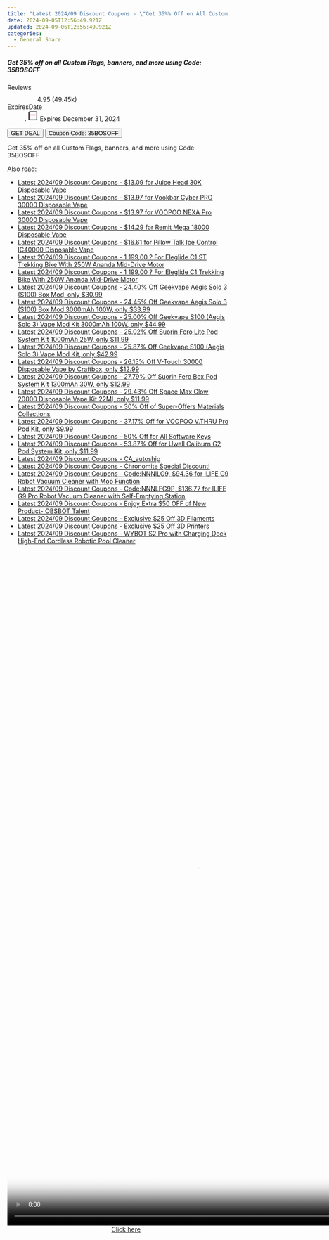 ```yaml
---
title: "Latest 2024/09 Discount Coupons - \"Get 35%% Off on All Custom Flags, Banners, and More Using Code: 35BOSOFF\""
date: 2024-09-05T12:56:49.921Z
updated: 2024-09-06T12:56:49.921Z
categories:
  - General Share
---
```



<div class="max-w-4xl mx-auto grid grid-cols-1 lg:max-w-5xl lg:gap-x-20 lg:grid-cols-2">
  <div class="relative p-3 col-start-1 row-start-1 flex flex-col-reverse rounded-lg bg-gradient-to-t from-black/75 via-black/0 sm:bg-none sm:row-start-2 sm:p-0 lg:row-start-1">
    <h5 class="mt-1 text-lg font-semibold text-white sm:text-slate-900 md:text-2xl dark:sm:text-white">Get 35% off on all Custom Flags, banners, and more using Code: 35BOSOFF</h5>
  </div>
  
  <div class="col-start-1 col-end-3 row-start-1 grid gap-4 sm:mb-6 sm:grid-cols-4 lg:col-start-2 lg:row-span-6 lg:row-end-6 lg:mb-0 lg:gap-6">
    
  </div>
  <dl class="row-start-2 mt-4 flex items-center text-xs font-medium sm:row-start-3 sm:mt-1 md:mt-2.5 lg:row-start-2">
    <dt class="sr-only">Reviews</dt>
    <dd class="flex items-center text-indigo-600 dark:text-indigo-400">
      <svg width="24" height="24" fill="none" aria-hidden="true" class="mr-1 stroke-current dark:stroke-indigo-500">
        <path d="m12 5 2 5h5l-4 4 2.103 5L12 16l-5.103 3L9 14l-4-4h5l2-5Z" stroke-width="2" stroke-linecap="round" stroke-linejoin="round" />
      </svg>
      <span>4.95 <span class="font-normal text-slate-400">(49.45k)</span></span>
    </dd>
    <dt class="sr-only">ExpiresDate</dt>
    <dd class="flex items-center">
      <svg width="2" height="2" aria-hidden="true" fill="currentColor" class="mx-3 text-slate-300">
        <circle cx="1" cy="1" r="1" />
      </svg>
      <svg width="24" height="24" viewBox="0 0 24 24" fill="none" stroke="currentColor" stroke-width="2">
        <rect x="3" y="3" width="18" height="18" rx="2" fill="#fff" />
        <path d="M6 10L18 10" stroke="red" stroke-width="2" fill="none" />
        <path d="M10 6L10 18" stroke="#fff" stroke-width="2" fill="none" />
      </svg>
      Expires December 31, 2024    </dd>
  </dl>
  <div class="col-start-1 row-start-3 mt-4 self-center sm:col-start-2 sm:row-span-2 sm:row-start-2 sm:mt-0 lg:col-start-1 lg:row-start-3 lg:row-end-4 lg:mt-6">
    <button type="button" onClick="javascript:window.open(decodeURIComponent('https%3A%2F%2Fwww.shareasale.com%2Fu.cfm%3Fd%3D1087095%26m%3D63219%26u%3D4338022'), '_blank');void(0);" class="rounded-lg bg-red-600 px-3 py-2 text-sm font-medium leading-6 text-white">GET DEAL</button>
    <button type="button" onClick="javascript:window.open(decodeURIComponent('https%3A%2F%2Fwww.shareasale.com%2Fu.cfm%3Fd%3D1087095%26m%3D63219%26u%3D4338022'), '_blank');void(0);" class="border-dashed border-2 border-indigo-600 bg-green-100 text-sm leading-6 font-medium py-2 px-3 rounded-lg">Coupon Code: 35BOSOFF</button>
  </div>
  <p class="col-start-1 mt-4 text-sm leading-6 sm:col-span-2 lg:col-span-1 lg:row-start-4 lg:mt-6 dark:text-slate-400">
    Get 35% off on all Custom Flags, banners, and more using Code: 35BOSOFF 
  </p>
</div>
<span class="atpl-alsoreadstyle">Also read:</span>
<div><ul>
<li><a href="https://coupons.techidaily.com/coupon-1229475-share-59344-sale/"><u>Latest 2024/09 Discount Coupons - $13.09 for Juice Head 30K Disposable Vape</u></a></li>
<li><a href="https://coupons.techidaily.com/coupon-1229476-share-59344-sale/"><u>Latest 2024/09 Discount Coupons - $13.97 for Vookbar Cyber PRO 30000 Disposable Vape</u></a></li>
<li><a href="https://coupons.techidaily.com/coupon-1229477-share-59344-sale/"><u>Latest 2024/09 Discount Coupons - $13.97 for VOOPOO NEXA Pro 30000 Disposable Vape</u></a></li>
<li><a href="https://coupons.techidaily.com/coupon-1229474-share-59344-sale/"><u>Latest 2024/09 Discount Coupons - $14.29 for Remit Mega 18000 Disposable Vape</u></a></li>
<li><a href="https://coupons.techidaily.com/coupon-1229473-share-59344-sale/"><u>Latest 2024/09 Discount Coupons - $16.61 for Pillow Talk Ice Control IC40000 Disposable Vape</u></a></li>
<li><a href="https://coupons.techidaily.com/coupon-1107169-share-77450-sale/"><u>Latest 2024/09 Discount Coupons - 1 199,00 ? For Eleglide C1 ST Trekking Bike With 250W Ananda Mid-Drive Motor</u></a></li>
<li><a href="https://coupons.techidaily.com/coupon-1107168-share-77450-sale/"><u>Latest 2024/09 Discount Coupons - 1 199,00 ? For Eleglide C1 Trekking Bike With 250W Ananda Mid-Drive Motor</u></a></li>
<li><a href="https://coupons.techidaily.com/coupon-1229339-share-90958-sale/"><u>Latest 2024/09 Discount Coupons - 24.40% Off Geekvape Aegis Solo 3 (S100) Box Mod, only $30.99</u></a></li>
<li><a href="https://coupons.techidaily.com/coupon-1229328-share-90958-sale/"><u>Latest 2024/09 Discount Coupons - 24.45% Off Geekvape Aegis Solo 3 (S100) Box Mod 3000mAh 100W, only $33.99</u></a></li>
<li><a href="https://coupons.techidaily.com/coupon-1229329-share-90958-sale/"><u>Latest 2024/09 Discount Coupons - 25.00% Off Geekvape S100 (Aegis Solo 3) Vape Mod Kit 3000mAh 100W, only $44.99</u></a></li>
<li><a href="https://coupons.techidaily.com/coupon-1229814-share-90958-sale/"><u>Latest 2024/09 Discount Coupons - 25.02% Off Suorin Fero Lite Pod System Kit 1000mAh 25W, only $11.99</u></a></li>
<li><a href="https://coupons.techidaily.com/coupon-1229342-share-90958-sale/"><u>Latest 2024/09 Discount Coupons - 25.87% Off Geekvape S100 (Aegis Solo 3) Vape Mod Kit, only $42.99</u></a></li>
<li><a href="https://coupons.techidaily.com/coupon-1228779-share-90958-sale/"><u>Latest 2024/09 Discount Coupons - 26.15% Off V-Touch 30000 Disposable Vape by Craftbox, only $12.99</u></a></li>
<li><a href="https://coupons.techidaily.com/coupon-1229815-share-90958-sale/"><u>Latest 2024/09 Discount Coupons - 27.79% Off Suorin Fero Box Pod System Kit 1300mAh 30W, only $12.99</u></a></li>
<li><a href="https://coupons.techidaily.com/coupon-1116704-share-90958-sale/"><u>Latest 2024/09 Discount Coupons - 29.43% Off Space Max Glow 20000 Disposable Vape Kit 22Ml, only $11.99</u></a></li>
<li><a href="https://coupons.techidaily.com/coupon-1228812-share-106131-sale/"><u>Latest 2024/09 Discount Coupons - 30% Off of  Super-Offers Materials Collections</u></a></li>
<li><a href="https://coupons.techidaily.com/coupon-703702-share-90958-sale/"><u>Latest 2024/09 Discount Coupons - 37.17% Off for VOOPOO V.THRU Pro Pod Kit, only $9.99</u></a></li>
<li><a href="https://coupons.techidaily.com/coupon-1020802-share-102236-sale/"><u>Latest 2024/09 Discount Coupons - 50% Off for All Software Keys</u></a></li>
<li><a href="https://coupons.techidaily.com/coupon-859214-share-90958-sale/"><u>Latest 2024/09 Discount Coupons - 53.87% Off for Uwell Caliburn G2 Pod System Kit, only $11.99</u></a></li>
<li><a href="https://coupons.techidaily.com/coupon-1229459-share-92020-sale/"><u>Latest 2024/09 Discount Coupons - CA_autoship</u></a></li>
<li><a href="https://coupons.techidaily.com/coupon-1228829-share-96806-sale/"><u>Latest 2024/09 Discount Coupons - Chronomite Special Discount!</u></a></li>
<li><a href="https://coupons.techidaily.com/coupon-1229044-share-38812-sale/"><u>Latest 2024/09 Discount Coupons - Code:NNNILG9, $94.36 for ILIFE G9 Robot Vacuum Cleaner with Mop Function</u></a></li>
<li><a href="https://coupons.techidaily.com/coupon-1229047-share-38812-sale/"><u>Latest 2024/09 Discount Coupons - Code:NNNLFG9P, $136.77 for ILIFE G9 Pro Robot Vacuum Cleaner with Self-Emptying Station</u></a></li>
<li><a href="https://coupons.techidaily.com/coupon-1228959-share-114666-sale/"><u>Latest 2024/09 Discount Coupons - Enjoy Extra $50 OFF of New Product- OBSBOT Talent</u></a></li>
<li><a href="https://coupons.techidaily.com/coupon-1228963-share-144807-sale/"><u>Latest 2024/09 Discount Coupons - Exclusive $25 Off 3D Filaments</u></a></li>
<li><a href="https://coupons.techidaily.com/coupon-1228965-share-144807-sale/"><u>Latest 2024/09 Discount Coupons - Exclusive $25 Off 3D Printers</u></a></li>
<li><a href="https://coupons.techidaily.com/coupon-1229457-share-153311-sale/"><u>Latest 2024/09 Discount Coupons - WYBOT S2 Pro with Charging Dock High-End Cordless Robotic Pool Cleaner</u></a></li>
</ul></div>

<ins class="adsbygoogle"
      style="display:block"
      data-ad-client="ca-pub-7571918770474297"
      data-ad-slot="8358498916"
      data-ad-format="auto"
      data-full-width-responsive="true"></ins>
<!-- affiliate ads begin -->
<span id="2135472">
					<video width="864" height="1536" style="cursor:pointer"
           poster="//a.impactradius-go.com/display-clicktoplayimage/2135472.png"
           onclick="if(!this.playClicked){this.play();this.setAttribute('controls',true);this.playClicked=true;}">
	   <source src="//a.impactradius-go.com/display-ad/18498-2135472">
	   <img src="//a.impactradius-go.com/display-clicktoplayimage/2135472.png" style="border: none; height: 100%; width: 100%; object-fit: contain">
	</video>
	<div style="width:540px;text-align:center"><a href="javascript:window.open(decodeURIComponent('https%3A%2F%2Funicoeye.pxf.io%2Fc%2F5597632%2F2135472%2F18498'), '_blank');void(0);">Click here</a></div>
</span>
<img height="0" width="0" src="https://imp.pxf.io/i/5597632/2135472/18498" style="position:absolute;visibility:hidden;" border="0" />
<!-- affiliate ads end -->